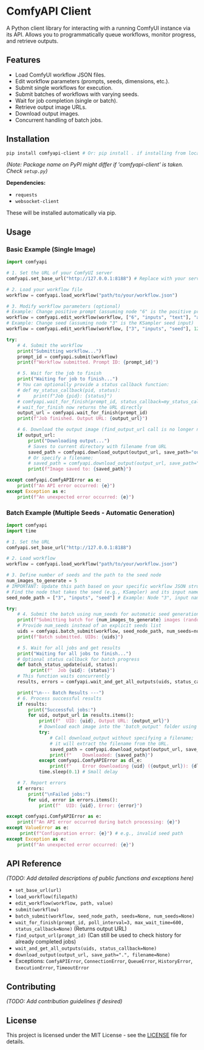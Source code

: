 # ComfyAPI Client

A Python client library for interacting with a running ComfyUI instance via its API. Allows you to programmatically queue workflows, monitor progress, and retrieve outputs.

## Features

*   Load ComfyUI workflow JSON files.
*   Edit workflow parameters (prompts, seeds, dimensions, etc.).
*   Submit single workflows for execution.
*   Submit batches of workflows with varying seeds.
*   Wait for job completion (single or batch).
*   Retrieve output image URLs.
*   Download output images.
*   Concurrent handling of batch jobs.

## Installation

```bash
pip install comfyapi-client # Or: pip install . if installing from local source
```
*(Note: Package name on PyPI might differ if 'comfyapi-client' is taken. Check `setup.py`)*

**Dependencies:**

*   `requests`
*   `websocket-client`

These will be installed automatically via pip.

## Usage

### Basic Example (Single Image)

```python
import comfyapi

# 1. Set the URL of your ComfyUI server
comfyapi.set_base_url("http://127.0.0.1:8188") # Replace with your server URL

# 2. Load your workflow file
workflow = comfyapi.load_workflow("path/to/your/workflow.json")

# 3. Modify workflow parameters (optional)
# Example: Change positive prompt (assuming node "6" is the positive prompt node)
workflow = comfyapi.edit_workflow(workflow, ["6", "inputs", "text"], "a beautiful landscape painting")
# Example: Change seed (assuming node "3" is the KSampler seed input)
workflow = comfyapi.edit_workflow(workflow, ["3", "inputs", "seed"], 12345)

try:
    # 4. Submit the workflow
    print("Submitting workflow...")
    prompt_id = comfyapi.submit(workflow)
    print(f"Workflow submitted. Prompt ID: {prompt_id}")

    # 5. Wait for the job to finish
    print("Waiting for job to finish...")
    # You can optionally provide a status callback function:
    # def my_status_callback(pid, status):
    #     print(f"Job {pid}: {status}")
    # comfyapi.wait_for_finish(prompt_id, status_callback=my_status_callback)
    # wait_for_finish now returns the URL directly
    output_url = comfyapi.wait_for_finish(prompt_id)
    print(f"Job finished. Output URL: {output_url}")

    # 6. Download the output image (find_output_url call is no longer needed here)
    if output_url:
        print("Downloading output...")
        # Saves to current directory with filename from URL
        saved_path = comfyapi.download_output(output_url, save_path="output_images")
        # Or specify a filename:
        # saved_path = comfyapi.download_output(output_url, save_path="output_images", filename="my_image.png")
        print(f"Image saved to: {saved_path}")

except comfyapi.ComfyAPIError as e:
    print(f"An API error occurred: {e}")
except Exception as e:
    print(f"An unexpected error occurred: {e}")

```

### Batch Example (Multiple Seeds - Automatic Generation)

```python
import comfyapi
import time

# 1. Set the URL
comfyapi.set_base_url("http://127.0.0.1:8188")

# 2. Load workflow
workflow = comfyapi.load_workflow("path/to/your/workflow.json")

# 3. Define number of seeds and the path to the seed node
num_images_to_generate = 5
# IMPORTANT: Update this path based on your specific workflow JSON structure!
# Find the node that takes the seed (e.g., KSampler) and its input name.
seed_node_path = ["3", "inputs", "seed"] # Example: Node "3", input named "seed"

try:
    # 4. Submit the batch using num_seeds for automatic seed generation
    print(f"Submitting batch for {num_images_to_generate} images (random seeds)...")
    # Provide num_seeds instead of an explicit seeds list
    uids = comfyapi.batch_submit(workflow, seed_node_path, num_seeds=num_images_to_generate)
    print(f"Batch submitted. UIDs: {uids}")

    # 5. Wait for all jobs and get results
    print("Waiting for all jobs to finish...")
    # Optional status callback for batch progress
    def batch_status_update(uid, status):
         print(f"  Job {uid}: {status}")
    # This function waits concurrently
    results, errors = comfyapi.wait_and_get_all_outputs(uids, status_callback=batch_status_update)

    print("\n--- Batch Results ---")
    # 6. Process successful results
    if results:
        print("Successful jobs:")
        for uid, output_url in results.items():
            print(f"  UID: {uid}, Output URL: {output_url}")
            # Download each image into the 'batch_output' folder using its original filename
            try:
                # Call download_output without specifying a filename;
                # it will extract the filename from the URL.
                saved_path = comfyapi.download_output(output_url, save_path="batch_output")
                print(f"    Downloaded: {saved_path}")
            except comfyapi.ComfyAPIError as dl_e:
                print(f"    Error downloading {uid} ({output_url}): {dl_e}")
            time.sleep(0.1) # Small delay

    # 7. Report errors
    if errors:
        print("\nFailed jobs:")
        for uid, error in errors.items():
            print(f"  UID: {uid}, Error: {error}")

except comfyapi.ComfyAPIError as e:
    print(f"An API error occurred during batch processing: {e}")
except ValueError as e:
     print(f"Configuration error: {e}") # e.g., invalid seed path
except Exception as e:
    print(f"An unexpected error occurred: {e}")

```

## API Reference

*(TODO: Add detailed descriptions of public functions and exceptions here)*

*   `set_base_url(url)`
*   `load_workflow(filepath)`
*   `edit_workflow(workflow, path, value)`
*   `submit(workflow)`
*   `batch_submit(workflow, seed_node_path, seeds=None, num_seeds=None)`
*   `wait_for_finish(prompt_id, poll_interval=3, max_wait_time=600, status_callback=None)` (Returns output URL)
*   `find_output_url(prompt_id)` (Can still be used to check history for already completed jobs)
*   `wait_and_get_all_outputs(uids, status_callback=None)`
*   `download_output(output_url, save_path=".", filename=None)`
*   Exceptions: `ComfyAPIError`, `ConnectionError`, `QueueError`, `HistoryError`, `ExecutionError`, `TimeoutError`

## Contributing

*(TODO: Add contribution guidelines if desired)*

## License

This project is licensed under the MIT License - see the [LICENSE](LICENSE) file for details.
